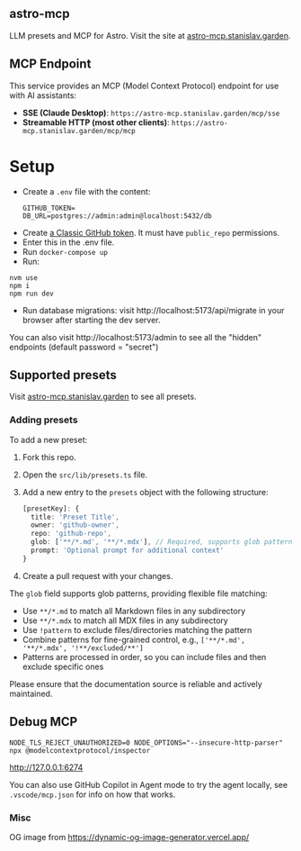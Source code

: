 ## astro-mcp

LLM presets and MCP for Astro. Visit the site at [astro-mcp.stanislav.garden](https://astro-mcp.stanislav.garden).

## MCP Endpoint

This service provides an MCP (Model Context Protocol) endpoint for use with AI assistants:

- **SSE (Claude Desktop)**: `https://astro-mcp.stanislav.garden/mcp/sse`
- **Streamable HTTP (most other clients)**: `https://astro-mcp.stanislav.garden/mcp/mcp`

# Setup

- Create a `.env` file with the content:
  ```
  GITHUB_TOKEN=
  DB_URL=postgres://admin:admin@localhost:5432/db
  ```
- Create [a Classic GitHub token](https://github.com/settings/tokens). It must have `public_repo` permissions.
- Enter this in the .env file.
- Run `docker-compose up`
- Run:

```
nvm use
npm i
npm run dev
```

- Run database migrations: visit http://localhost:5173/api/migrate in your browser after starting the dev server.

You can also visit http://localhost:5173/admin to see all the "hidden" endpoints (default password = "secret")

## Supported presets

Visit [astro-mcp.stanislav.garden](https://astro-mcp.stanislav.garden) to see all presets.

### Adding presets

To add a new preset:

1. Fork this repo.
2. Open the `src/lib/presets.ts` file.
3. Add a new entry to the `presets` object with the following structure:

   ```ts
   [presetKey]: {
     title: 'Preset Title',
     owner: 'github-owner',
     repo: 'github-repo',
     glob: ['**/*.md', '**/*.mdx'], // Required, supports glob patterns
     prompt: 'Optional prompt for additional context'
   }
   ```

4. Create a pull request with your changes.

The `glob` field supports glob patterns, providing flexible file matching:

- Use `**/*.md` to match all Markdown files in any subdirectory
- Use `**/*.mdx` to match all MDX files in any subdirectory
- Use `!pattern` to exclude files/directories matching the pattern
- Combine patterns for fine-grained control, e.g., `['**/*.md', '**/*.mdx', '!**/excluded/**']`
- Patterns are processed in order, so you can include files and then exclude specific ones

Please ensure that the documentation source is reliable and actively maintained.

## Debug MCP

```
NODE_TLS_REJECT_UNAUTHORIZED=0 NODE_OPTIONS="--insecure-http-parser" npx @modelcontextprotocol/inspector
```

http://127.0.0.1:6274

You can also use GitHub Copilot in Agent mode to try the agent locally, see `.vscode/mcp.json` for info on how that works.

### Misc

OG image from https://dynamic-og-image-generator.vercel.app/
